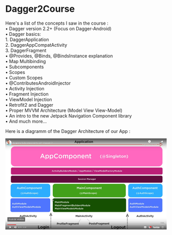 # Dagger2Course

Here's a list of the concepts I saw in the course :
<br>•	Dagger version 2.2+ (Focus on Dagger-Android)
<br>•	Dagger basics: 
<br>1.	DaggerApplication
<br>2.	DaggerAppCompatActivity 
<br>3.	DaggerFragment
<br>•	@Provides, @Binds, @BindsInstance explanation
<br>•	Map Multibinding
<br>•	Subcomponents
<br>•	Scopes
<br>•	Custom Scopes
<br>•	@ContributesAndroidInjector
<br>•	Activity Injection
<br>•	Fragment Injection
<br>•	ViewModel Injection
<br>•	Retrofit2 and Dagger
<br>•	Proper MVVM Architecture (Model View View-Model)
<br>•	An intro to the new Jetpack Navigation Component library
<br>•	And much more...

Here is a diagramm of the Dagger Architecture of our App : 
 
 ![Dagger App diagram](dagger.png) 

